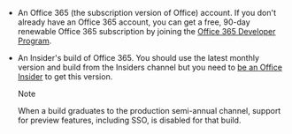 * An Office 365 (the subscription version of Office) account. If you don't already have an Office 365 account, you can get a free, 90-day renewable Office 365 subscription by joining the [Office 365 Developer Program](https://aka.ms/devprogramsignup). 

* An Insider's build of Office 365. You should use the latest monthly version and build from the Insiders channel but you need to [be an Office Insider](https://products.office.com/office-insider?tab=tab-1) to get this version. 

    > [!NOTE]
    > When a build graduates to the production semi-annual channel, support for preview features, including SSO, is disabled for that build.
